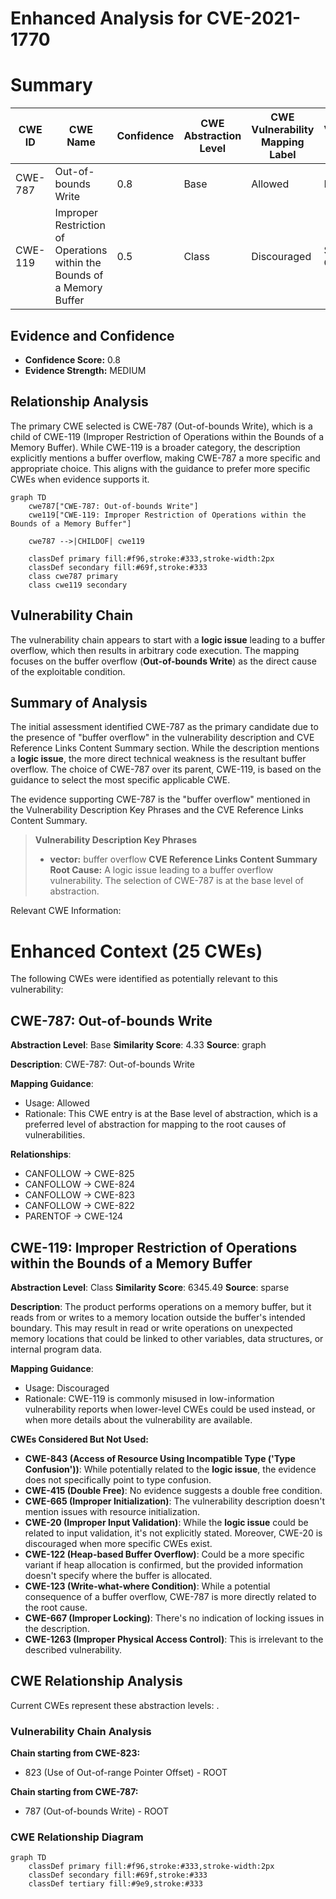 # Enhanced Analysis for CVE-2021-1770

# Summary
| CWE ID | CWE Name | Confidence | CWE Abstraction Level | CWE Vulnerability Mapping Label | CWE-Vulnerability Mapping Notes |
|---|---|---|---|---|---|
| CWE-787 | Out-of-bounds Write | 0.8 | Base | Allowed | Primary CWE |
| CWE-119 | Improper Restriction of Operations within the Bounds of a Memory Buffer | 0.5 | Class | Discouraged | Secondary Candidate |

## Evidence and Confidence

*   **Confidence Score:** 0.8
*   **Evidence Strength:** MEDIUM

## Relationship Analysis
The primary CWE selected is CWE-787 (Out-of-bounds Write), which is a child of CWE-119 (Improper Restriction of Operations within the Bounds of a Memory Buffer). While CWE-119 is a broader category, the description explicitly mentions a buffer overflow, making CWE-787 a more specific and appropriate choice. This aligns with the guidance to prefer more specific CWEs when evidence supports it.

```mermaid
graph TD
    cwe787["CWE-787: Out-of-bounds Write"]
    cwe119["CWE-119: Improper Restriction of Operations within the Bounds of a Memory Buffer"]

    cwe787 -->|CHILDOF| cwe119
    
    classDef primary fill:#f96,stroke:#333,stroke-width:2px
    classDef secondary fill:#69f,stroke:#333
    class cwe787 primary
    class cwe119 secondary
```

## Vulnerability Chain
The vulnerability chain appears to start with a **logic issue** leading to a buffer overflow, which then results in arbitrary code execution. The mapping focuses on the buffer overflow (**Out-of-bounds Write**) as the direct cause of the exploitable condition.

## Summary of Analysis
The initial assessment identified CWE-787 as the primary candidate due to the presence of "buffer overflow" in the vulnerability description and CVE Reference Links Content Summary section. While the description mentions a **logic issue**, the more direct technical weakness is the resultant buffer overflow. The choice of CWE-787 over its parent, CWE-119, is based on the guidance to select the most specific applicable CWE.

The evidence supporting CWE-787 is the "buffer overflow" mentioned in the Vulnerability Description Key Phrases and the CVE Reference Links Content Summary.
> **Vulnerability Description Key Phrases**
> - **vector:** buffer overflow
> **CVE Reference Links Content Summary**
> **Root Cause:** A logic issue leading to a buffer overflow vulnerability.
The selection of CWE-787 is at the base level of abstraction.

Relevant CWE Information:

# Enhanced Context (25 CWEs)
The following CWEs were identified as potentially relevant to this vulnerability:

## CWE-787: Out-of-bounds Write
**Abstraction Level**: Base
**Similarity Score**: 4.33
**Source**: graph

**Description**:
CWE-787: Out-of-bounds Write

**Mapping Guidance**:
- Usage: Allowed
- Rationale: This CWE entry is at the Base level of abstraction, which is a preferred level of abstraction for mapping to the root causes of vulnerabilities.

**Relationships**:
- CANFOLLOW -> CWE-825
- CANFOLLOW -> CWE-824
- CANFOLLOW -> CWE-823
- CANFOLLOW -> CWE-822
- PARENTOF -> CWE-124

## CWE-119: Improper Restriction of Operations within the Bounds of a Memory Buffer
**Abstraction Level**: Class
**Similarity Score**: 6345.49
**Source**: sparse

**Description**:
The product performs operations on a memory buffer, but it reads from or writes to a memory location outside the buffer's intended boundary. This may result in read or write operations on unexpected memory locations that could be linked to other variables, data structures, or internal program data.

**Mapping Guidance**:
- Usage: Discouraged
- Rationale: CWE-119 is commonly misused in low-information vulnerability reports when lower-level CWEs could be used instead, or when more details about the vulnerability are available.

**CWEs Considered But Not Used:**

*   **CWE-843 (Access of Resource Using Incompatible Type ('Type Confusion'))**: While potentially related to the **logic issue**, the evidence does not specifically point to type confusion.
*   **CWE-415 (Double Free)**: No evidence suggests a double free condition.
*   **CWE-665 (Improper Initialization)**: The vulnerability description doesn't mention issues with resource initialization.
*   **CWE-20 (Improper Input Validation)**: While the **logic issue** could be related to input validation, it's not explicitly stated. Moreover, CWE-20 is discouraged when more specific CWEs exist.
*   **CWE-122 (Heap-based Buffer Overflow)**: Could be a more specific variant if heap allocation is confirmed, but the provided information doesn't specify where the buffer is allocated.
*   **CWE-123 (Write-what-where Condition)**: While a potential consequence of a buffer overflow, CWE-787 is more directly related to the root cause.
*   **CWE-667 (Improper Locking)**: There's no indication of locking issues in the description.
*   **CWE-1263 (Improper Physical Access Control)**: This is irrelevant to the described vulnerability.


## CWE Relationship Analysis

Current CWEs represent these abstraction levels: .


### Vulnerability Chain Analysis

**Chain starting from CWE-823:**
- 823 (Use of Out-of-range Pointer Offset) - ROOT


**Chain starting from CWE-787:**
- 787 (Out-of-bounds Write) - ROOT



### CWE Relationship Diagram

```mermaid
graph TD
    classDef primary fill:#f96,stroke:#333,stroke-width:2px
    classDef secondary fill:#69f,stroke:#333
    classDef tertiary fill:#9e9,stroke:#333
```